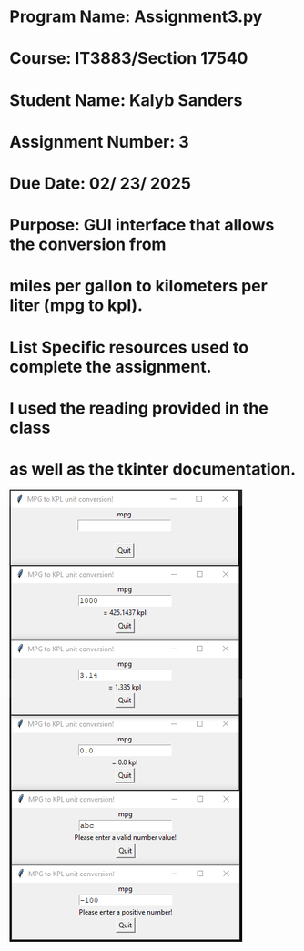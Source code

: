 # Program Name: Assignment3.py
# Course: IT3883/Section 17540
# Student Name: Kalyb Sanders
# Assignment Number: 3
# Due Date: 02/ 23/ 2025
# Purpose: GUI interface that allows the conversion from
#           miles per gallon to kilometers per liter (mpg to kpl).
#
# List Specific resources used to complete the assignment.
#   I used the reading provided in the class
#   as well as the tkinter documentation.

![Example Image](./example.PNG?raw=true)
